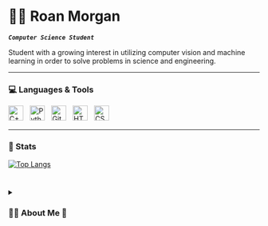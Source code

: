 # 👨‍💻 Roan Morgan 
***`Computer Science Student `*** 
<p>
    Student with a growing interest in utilizing computer vision and machine learning in order to solve problems in science and engineering.
</p>

---

### 💻 Languages & Tools

<img align="left" alt="C++" width="30px" style="padding-right:10px;" src="https://cdn.jsdelivr.net/gh/devicons/devicon/icons/cplusplus/cplusplus-line.svg" />
<img align="left" alt="Python" width="30px" style="padding-right:10px;" src="https://cdn.jsdelivr.net/gh/devicons/devicon/icons/python/python-plain.svg" />
<img align="left" alt="GitHub" width="30px" style="padding-right:10px;" src="https://cdn.jsdelivr.net/gh/devicons/devicon/icons/github/github-original.svg" />
<img align="left" alt="HTML" width="30px" style="padding-right:10px;" src="https://cdn.jsdelivr.net/gh/devicons/devicon/icons/html5/html5-plain.svg" />
<img align="left" alt="CSS" width="30px" style="padding-right:10px;" src="https://cdn.jsdelivr.net/gh/devicons/devicon/icons/css3/css3-plain.svg" />
<br />
<br />
<hr>

### 🧮 Stats

[![Top Langs](https://github-readme-stats.vercel.app/api/top-langs/?username=roanmorgan53&layout=compact&theme=dark)](https://github.com/roanmorgan53/github-readme-stats)

#

<details>
    <summary><h3>🏋️‍♂️ About Me 🏈<h3></summary>
        Hi, my name is Roan Morgan. Since a very young age, I have always been interested in all things technology. Even more importantly, how technology influences our world. I first began on this tech focused journey in middle school. I had taken a class there called "Exploring Technology". This class consisted of basic html/css, arduino, and lego robotics. This sparked an ever-growing curiosity about tech that hasn't left me since. I have continued to pursue and build on my interests in community college. I hope to enter the field of tech and work on a project that will influence the physical world around us. 
